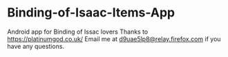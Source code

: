 # Binding-of-Isaac-Items-App
Android app for Binding of Issac lovers
Thanks to https://platinumgod.co.uk/
Email me at d9uae5lp8@relay.firefox.com if you have any questions.
